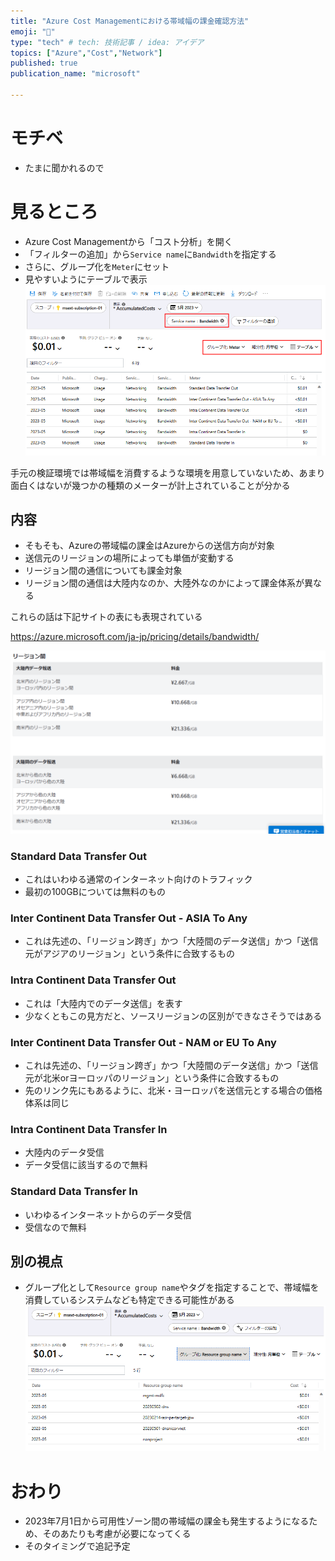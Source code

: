 ```yaml
---
title: "Azure Cost Managementにおける帯域幅の課金確認方法"
emoji: "🌌"
type: "tech" # tech: 技術記事 / idea: アイデア
topics: ["Azure","Cost","Network"]
published: true
publication_name: "microsoft"

---
```


# モチベ
- たまに聞かれるので

# 見るところ
- Azure Cost Managementから「コスト分析」を開く
- 「フィルターの追加」から`Service name`に`Bandwidth`を指定する
- さらに、グループ化を`Meter`にセット
- 見やすいようにテーブルで表示
![](/images/20230510-bandwidth-cost/01.png)

手元の検証環境では帯域幅を消費するような環境を用意していないため、あまり面白くはないが幾つかの種類のメーターが計上されていることが分かる

## 内容
- そもそも、Azureの帯域幅の課金はAzureからの送信方向が対象
- 送信元のリージョンの場所によっても単価が変動する
- リージョン間の通信についても課金対象
- リージョン間の通信は大陸内なのか、大陸外なのかによって課金体系が異なる　

これらの話は下記サイトの表にも表現されている

https://azure.microsoft.com/ja-jp/pricing/details/bandwidth/

![](/images/20230510-bandwidth-cost/02.png)

### Standard Data Transfer Out
- これはいわゆる通常のインターネット向けのトラフィック
- 最初の100GBについては無料のもの

### Inter Continent Data Transfer Out - ASIA To Any
- これは先述の、「リージョン跨ぎ」かつ「大陸間のデータ送信」かつ「送信元がアジアのリージョン」という条件に合致するもの

### Intra Continent Data Transfer Out
- これは「大陸内でのデータ送信」を表す
- 少なくともこの見方だと、ソースリージョンの区別ができなさそうではある

### Inter Continent Data Transfer Out - NAM or EU To Any
- これは先述の、「リージョン跨ぎ」かつ「大陸間のデータ送信」かつ「送信元が北米orヨーロッパのリージョン」という条件に合致するもの
- 先のリンク先にもあるように、北米・ヨーロッパを送信元とする場合の価格体系は同じ

### Intra Continent Data Transfer In
- 大陸内のデータ受信
- データ受信に該当するので無料

### Standard Data Transfer In
- いわゆるインターネットからのデータ受信
- 受信なので無料

## 別の視点
- グループ化として`Resource group name`やタグを指定することで、帯域幅を消費しているシステムなども特定できる可能性がある
![](/images/20230510-bandwidth-cost/03.png)

# おわり
- 2023年7月1日から可用性ゾーン間の帯域幅の課金も発生するようになるため、そのあたりも考慮が必要になってくる
- そのタイミングで追記予定


